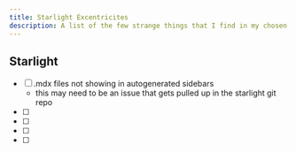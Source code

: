 ```yaml
---
title: Starlight Excentricites
description: A list of the few strange things that I find in my chosen framework
---
```


## Starlight

- [ ] .mdx files not showing in autogenerated sidebars 
    - this may need to be an issue that gets pulled up in the starlight git repo
- [ ] 
- [ ] 
- [ ] 
- [ ] 